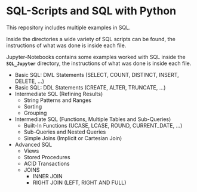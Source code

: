 # SQL-Scripts and SQL with Python

This repository includes multiple examples in SQL.
<br>

Inside the directories a wide variety of SQL scripts can be found, the instructions of what was done is inside each file.
<br>

Jupyter-Notebooks contains some examples worked with SQL inside the **`SQL_Jupyter`** directory, the instructions of what was done is inside each file.
<br>

<ul>
  <li>Basic SQL: DML Statements (SELECT, COUNT, DISTINCT, INSERT, DELETE, ...)</li>
  <li>Basic SQL: DDL Statements (CREATE, ALTER, TRUNCATE, ...)</li>
  <li>Intermediate SQL (Refining Results)
    <ul>
        <li>String Patterns and Ranges</li>
        <li>Sorting</li>
        <li>Grouping</li>
    </ul>
  </li>
  <li>Intermediate SQL (Functions, Multiple Tables and Sub-Queries)
    <ul>
        <li>Built-In Functions (UCASE, LCASE, ROUND, CURRENT_DATE, ...)</li>
        <li>Sub-Queries and Nested Queries</li>
        <li>Simple Joins (Implicit or Cartesian Join)</li>
    </ul>
  </li>
  <li>Advanced SQL
    <ul>
        <li>Views</li>
        <li>Stored Procedures</li>
        <li>ACID Transactions</li>
        <li>JOINS
            <ul>
                <li>INNER JOIN</li>
                <li>RIGHT JOIN (LEFT, RIGHT AND FULL)</li>
            </ul>
        </li>
    </ul>
  </li>
</ul>

<br>